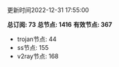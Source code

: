 更新时间2022-12-31 17:55:00

**总订阅: 73**
**总节点: 1416**
**有效节点: 367**
- trojan节点: 44
- ss节点: 155
- v2ray节点: 168
